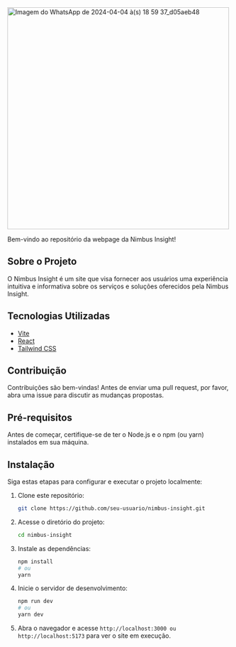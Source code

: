 

<img src="https://github.com/Nimbus-Insights/nimbus-web-page/assets/91096652/0f2c5212-091e-4bb9-9a55-20bd7f957436" alt="Imagem do WhatsApp de 2024-04-04 à(s) 18 59 37_d05aeb48" width="500">



Bem-vindo ao repositório da webpage da Nimbus Insight!

## Sobre o Projeto

O Nimbus Insight é um site que visa fornecer aos usuários uma experiência intuitiva e informativa sobre os serviços e soluções oferecidos pela Nimbus Insight.

## Tecnologias Utilizadas

- [Vite](https://vitejs.dev/)
- [React](https://reactjs.org/)
- [Tailwind CSS](https://tailwindcss.com/)

## Contribuição

Contribuições são bem-vindas! Antes de enviar uma pull request, por favor, abra uma issue para discutir as mudanças propostas.

## Pré-requisitos

Antes de começar, certifique-se de ter o Node.js e o npm (ou yarn) instalados em sua máquina.

## Instalação

Siga estas etapas para configurar e executar o projeto localmente:

1. Clone este repositório:
   ```bash
   git clone https://github.com/seu-usuario/nimbus-insight.git
   ```

2. Acesse o diretório do projeto:
   ```bash
   cd nimbus-insight
   ```

3. Instale as dependências:
   ```bash
   npm install
   # ou
   yarn
   ```

4. Inicie o servidor de desenvolvimento:
   ```bash
   npm run dev
   # ou
   yarn dev
   ```

5. Abra o navegador e acesse `http://localhost:3000 ou http://localhost:5173` para ver o site em execução.
